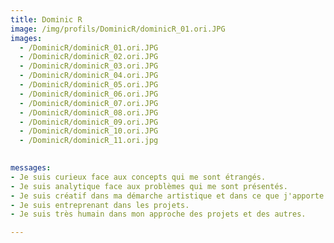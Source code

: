 ```yaml
---
title: Dominic R
image: /img/profils/DominicR/dominicR_01.ori.JPG
images:
  - /DominicR/dominicR_01.ori.JPG
  - /DominicR/dominicR_02.ori.JPG
  - /DominicR/dominicR_03.ori.JPG
  - /DominicR/dominicR_04.ori.JPG
  - /DominicR/dominicR_05.ori.JPG
  - /DominicR/dominicR_06.ori.JPG
  - /DominicR/dominicR_07.ori.JPG
  - /DominicR/dominicR_08.ori.JPG
  - /DominicR/dominicR_09.ori.JPG
  - /DominicR/dominicR_10.ori.JPG
  - /DominicR/dominicR_11.ori.jpg
 

messages:
- Je suis curieux face aux concepts qui me sont étrangés.
- Je suis analytique face aux problèmes qui me sont présentés.
- Je suis créatif dans ma démarche artistique et dans ce que j'apporte à la discussion.
- Je suis entreprenant dans les projets.
- Je suis très humain dans mon approche des projets et des autres.

---
```

